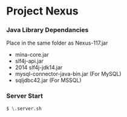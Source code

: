 # Project Nexus

### Java Library Dependancies
Place in the same folder as Nexus-117.jar
* mina-core.jar
* slf4j-api.jar
* 2014 slf4j-jdk14.jar
* mysql-connector-java-bin.jar (For MySQL)
* sqljdbc42.jar (For MSSQL)

### Server Start
```sh
$ \.server.sh
```